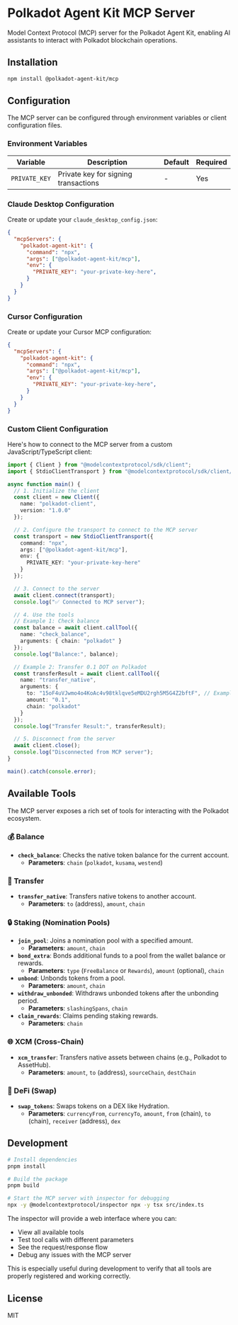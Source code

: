 # Polkadot Agent Kit MCP Server

Model Context Protocol (MCP) server for the Polkadot Agent Kit, enabling AI assistants to interact with Polkadot blockchain operations.

## Installation

```bash
npm install @polkadot-agent-kit/mcp
```

## Configuration

The MCP server can be configured through environment variables or client configuration files.

### Environment Variables

| Variable | Description | Default | Required |
|----------|-------------|---------|----------|
| `PRIVATE_KEY` | Private key for signing transactions | - | Yes |

### Claude Desktop Configuration

Create or update your `claude_desktop_config.json`:

```json
{
  "mcpServers": {
    "polkadot-agent-kit": {
      "command": "npx",
      "args": ["@polkadot-agent-kit/mcp"],
      "env": {
        "PRIVATE_KEY": "your-private-key-here",
      }
    }
  }
}
```

### Cursor Configuration

Create or update your Cursor MCP configuration:

```json
{
  "mcpServers": {
    "polkadot-agent-kit": {
      "command": "npx",
      "args": ["@polkadot-agent-kit/mcp"],
      "env": {
        "PRIVATE_KEY": "your-private-key-here",
      }
    }
  }
}
```

### Custom Client Configuration

Here's how to connect to the MCP server from a custom JavaScript/TypeScript client:

```typescript
import { Client } from "@modelcontextprotocol/sdk/client";
import { StdioClientTransport } from "@modelcontextprotocol/sdk/client/stdio";

async function main() {
  // 1. Initialize the client
  const client = new Client({
    name: "polkadot-client",
    version: "1.0.0"
  });

  // 2. Configure the transport to connect to the MCP server
  const transport = new StdioClientTransport({
    command: "npx",
    args: ["@polkadot-agent-kit/mcp"],
    env: {
      PRIVATE_KEY: "your-private-key-here"
    }
  });

  // 3. Connect to the server
  await client.connect(transport);
  console.log("✅ Connected to MCP server");

  // 4. Use the tools
  // Example 1: Check balance
  const balance = await client.callTool({
    name: "check_balance",
    arguments: { chain: "polkadot" }
  });
  console.log("Balance:", balance);

  // Example 2: Transfer 0.1 DOT on Polkadot
  const transferResult = await client.callTool({
    name: "transfer_native",
    arguments: {
      to: "15oF4uVJwmo4o4KoAc4v98tklqve5eMDU2rgh5M5G4Z2bftF", // Example address, replace with a valid one
      amount: "0.1",
      chain: "polkadot"
    }
  });
  console.log("Transfer Result:", transferResult);

  // 5. Disconnect from the server
  await client.close();
  console.log("Disconnected from MCP server");
}

main().catch(console.error);
```

## Available Tools

The MCP server exposes a rich set of tools for interacting with the Polkadot ecosystem.

### 💰 Balance

- **`check_balance`**: Checks the native token balance for the current account.
  - **Parameters**: `chain` (`polkadot`, `kusama`, `westend`)

### 💸 Transfer

- **`transfer_native`**: Transfers native tokens to another account.
  - **Parameters**: `to` (address), `amount`, `chain`

### 🔒 Staking (Nomination Pools)

- **`join_pool`**: Joins a nomination pool with a specified amount.
  - **Parameters**: `amount`, `chain`
- **`bond_extra`**: Bonds additional funds to a pool from the wallet balance or rewards.
  - **Parameters**: `type` (`FreeBalance` or `Rewards`), `amount` (optional), `chain`
- **`unbond`**: Unbonds tokens from a pool.
  - **Parameters**: `amount`, `chain`
- **`withdraw_unbonded`**: Withdraws unbonded tokens after the unbonding period.
  - **Parameters**: `slashingSpans`, `chain`
- **`claim_rewards`**: Claims pending staking rewards.
  - **Parameters**: `chain`

### 🌐 XCM (Cross-Chain)

- **`xcm_transfer`**: Transfers native assets between chains (e.g., Polkadot to AssetHub).
  - **Parameters**: `amount`, `to` (address), `sourceChain`, `destChain`

### 🔁 DeFi (Swap)

- **`swap_tokens`**: Swaps tokens on a DEX like Hydration.
  - **Parameters**: `currencyFrom`, `currencyTo`, `amount`, `from` (chain), `to` (chain), `receiver` (address), `dex`

## Development

```bash
# Install dependencies
pnpm install

# Build the package
pnpm build

# Start the MCP server with inspector for debugging
npx -y @modelcontextprotocol/inspector npx -y tsx src/index.ts
```

The inspector will provide a web interface where you can:
- View all available tools
- Test tool calls with different parameters
- See the request/response flow
- Debug any issues with the MCP server

This is especially useful during development to verify that all tools are properly registered and working correctly.

## License

MIT 